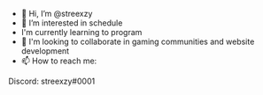 - 👋 Hi, I’m @streexzy
- 👀 I’m interested in schedule
- I'm currently learning to program
- 💞️ I'm looking to collaborate in gaming communities and website development
- 📫 How to reach me:

Discord: streexzy#0001

<!---
:)
---!>
